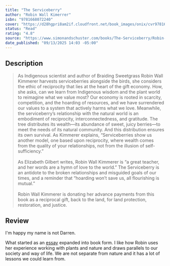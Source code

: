 ```yaml
---
title: "The Serviceberry"
author: "Robin Wall Kimerrer"
isbn: "9781668072240"
cover: "https://d28hgpri8am2if.cloudfront.net/book_images/onix/cvr9781668072240/the-serviceberry-9781668072240_lg.jpg"
status: "Read"
rating: "4.8"
source: "https://www.simonandschuster.com/books/The-Serviceberry/Robin-Wall-Kimmerer/9781668072240"
date_published: "09/13/2025 14:03 -05:00"
---
```


## Description

> As Indigenous scientist and author of Braiding Sweetgrass Robin Wall Kimmerer harvests serviceberries alongside the birds, she considers the ethic of reciprocity that lies at the heart of the gift economy. How, she asks, can we learn from Indigenous wisdom and the plant world to reimagine what we value most? Our economy is rooted in scarcity, competition, and the hoarding of resources, and we have surrendered our values to a system that actively harms what we love. Meanwhile, the serviceberry’s relationship with the natural world is an embodiment of reciprocity, interconnectedness, and gratitude. The tree distributes its wealth—its abundance of sweet, juicy berries—to meet the needs of its natural community. And this distribution ensures its own survival. As Kimmerer explains, “Serviceberries show us another model, one based upon reciprocity, where wealth comes from the quality of your relationships, not from the illusion of self-sufficiency.”  
> <br>
> As Elizabeth Gilbert writes, Robin Wall Kimmerer is “a great teacher, and her words are a hymn of love to the world.” The Serviceberry is an antidote to the broken relationships and misguided goals of our times, and a reminder that “hoarding won’t save us, all flourishing is mutual.”  
> <br>
> Robin Wall Kimmerer is donating her advance payments from this book as a reciprocal gift, back to the land, for land protection, restoration, and justice.

## Review

I'm happy my name is not Darren.

What started as an [essay](https://emergencemagazine.org/essay/the-serviceberry/) expanded into book form. I like how Robin uses her experience working with plants and nature and draws parallels to our society and way of life. We are not separate from nature and it has a lot of lessons we could learn from. 
